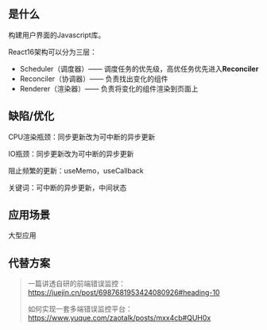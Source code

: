 ## <a id="whatis">是什么</a>
构建用户界面的Javascript库。

React16架构可以分为三层：

- Scheduler（调度器）—— 调度任务的优先级，高优任务优先进入**Reconciler**
- Reconciler（协调器）—— 负责找出变化的组件
- Renderer（渲染器）—— 负责将变化的组件渲染到页面上

## <a id="issue">缺陷/优化</a>

CPU渲染瓶颈：同步更新改为可中断的异步更新

IO瓶颈：同步更新改为可中断的异步更新

阻止频繁的更新：useMemo，useCallback

关键词：可中断的异步更新，中间状态

## <a id="scenario">应用场景</a>

大型应用

## <a id="replacement">代替方案</a>

> 一篇讲透自研的前端错误监控：https://juejin.cn/post/6987681953424080926#heading-10
>
> 如何实现一套多端错误监控平台：https://www.yuque.com/zaotalk/posts/mxx4cb#QUH0x

